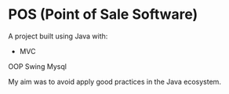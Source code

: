 # POS (Point of Sale Software)
A project built using Java with:

<ul>
  <li>
    MVC
  </li>
  </ul>

OOP
Swing
Mysql

My aim was to avoid apply good practices in the Java ecosystem.
